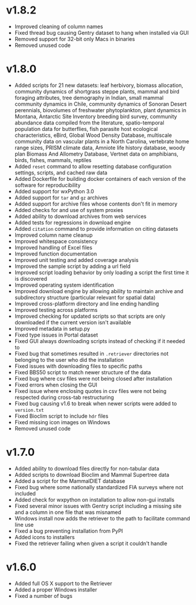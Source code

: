 # v1.8.2

* Improved cleaning of column names
* Fixed thread bug causing Gentry dataset to hang when installed via GUI
* Removed support for 32-bit only Macs in binaries
* Removed unused code

# v1.8.0

* Added scripts for 21 new datasets: leaf herbivory, biomass allocation,
  community dynamics of shortgrass steppe plants, mammal and bird foraging
  attributes, tree demography in Indian, small mammal community dynamics in
  Chile, community dynamics of Sonoran Desert perennials, biovolumes of
  freshwater phytoplankton, plant dynamics in Montana, Antarctic Site Inventory
  breeding bird survey, community abundance data compiled from the literature,
  spatio-temporal population data for butterflies, fish parasite host ecological
  characteristics, eBird, Global Wood Density Database, multiscale community
  data on vascular plants in a North Carolina, vertebrate home range sizes,
  PRISM climate data, Amniote life history database, woody plan Biomass And
  Allometry Database, Vertnet data on amphibians, birds, fishes, mammals,
  reptiles
* Added `reset` command to allow resetting database configuration settings,
  scripts, and cached raw data
* Added Dockerfile for building docker containers of each version of the
  software for reproducibility
* Added support for wxPython 3.0
* Added support for `tar` and `gz` archives
* Added support for archive files whose contents don't fit in memory
* Added checks for and use of system proxies
* Added ability to download archives from web services
* Added tests for regressions in download engine
* Added `citation` command to provide information on citing datasets
* Improved column name cleanup
* Improved whitespace consistency
* Improved handling of Excel files
* Improved function documentation
* Improved unit testing and added coverage analysis
* Improved the sample script by adding a url field
* Improved script loading behavior by only loading a script the first time it is
  discovered
* Improved operating system identification
* Improved download engine by allowing ability to maintain archive and
  subdirectory structure (particular relevant for spatial data)
* Improved cross-platform directory and line ending handling
* Improved testing across platforms
* Improved checking for updated scripts so that scripts are only downloaded if
  the current version isn't available
* Improved metadata in setup.py
* Fixed type issues in Portal dataset
* Fixed GUI always downloading scripts instead of checking if it needed to
* Fixed bug that sometimes resulted in `.retriever` directories not belonging to
  the user who did the installation
* Fixed issues with downloading files to specific paths
* Fixed BBS50 script to match newer structure of the data
* Fixed bug where csv files were not being closed after installation
* Fixed errors when closing the GUI
* Fixed issue where enclosing quotes in csv files were not being respected
  during cross-tab restructuring
* Fixed bug causing v1.6 to break when newer scripts were added to `version.txt`
* Fixed Bioclim script to include `hdr` files
* Fixed missing icon images on Windows
* Removed unused code

# v1.7.0

* Added ability to download files directly for non-tabular data
* Added scripts to download Bioclim and Mammal Supertree data
* Added a script for the MammalDIET database
* Fixed bug where some nationally standardized FIA surveys where not included
* Added check for wxpython on installation to allow non-gui installs
* Fixed several minor issues with Gentry script including a missing site and a column in one file that was misnamed
* Windows install now adds the retriever to the path to facilitate command line use
* Fixed a bug preventing installation from PyPI
* Added icons to installers
* Fixed the retriever failing when given a script it couldn't handle

# v1.6.0

* Added full OS X support to the Retriever
* Added a proper Windows installer
* Fixed a number of bugs
